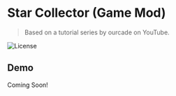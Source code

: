 # Star Collector (Game Mod)
> Based on a tutorial series by ourcade on YouTube.

![License](https://img.shields.io/badge/license-MIT-green)

## Demo

Coming Soon!